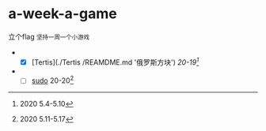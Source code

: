 # a-week-a-game

立个flag `坚持一周一个小游戏`

+ - [x] [Tertis](./Tertis /REAMDME.md '俄罗斯方块') 	_20-19[^1]_

+ - [ ] [sudo](./sudo/README.md) 	20-20[^2]

[^1]: 2020 5.4-5.10
[^2]: 2020 5.11-5.17